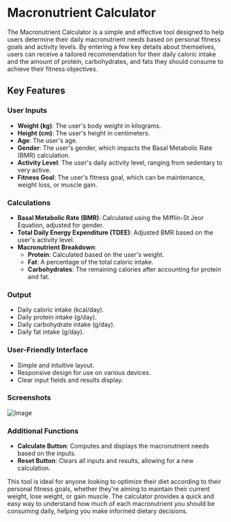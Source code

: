 # Macronutrient Calculator

The Macronutrient Calculator is a simple and effective tool designed to help users determine their daily macronutrient needs based on personal fitness goals and activity levels. By entering a few key details about themselves, users can receive a tailored recommendation for their daily caloric intake and the amount of protein, carbohydrates, and fats they should consume to achieve their fitness objectives.

## Key Features

### User Inputs
- **Weight (kg)**: The user's body weight in kilograms.
- **Height (cm)**: The user's height in centimeters.
- **Age**: The user's age.
- **Gender**: The user's gender, which impacts the Basal Metabolic Rate (BMR) calculation.
- **Activity Level**: The user's daily activity level, ranging from sedentary to very active.
- **Fitness Goal**: The user's fitness goal, which can be maintenance, weight loss, or muscle gain.

### Calculations
- **Basal Metabolic Rate (BMR)**: Calculated using the Mifflin-St Jeor Equation, adjusted for gender.
- **Total Daily Energy Expenditure (TDEE)**: Adjusted BMR based on the user's activity level.
- **Macronutrient Breakdown**:
    - **Protein**: Calculated based on the user's weight.
    - **Fat**: A percentage of the total caloric intake.
    - **Carbohydrates**: The remaining calories after accounting for protein and fat.

### Output
- Daily caloric intake (kcal/day).
- Daily protein intake (g/day).
- Daily carbohydrate intake (g/day).
- Daily fat intake (g/day).

### User-Friendly Interface
- Simple and intuitive layout.
- Responsive design for use on various devices.
- Clear input fields and results display.

### Screenshots
![Image](https://github.com/Antiquely3059/CalcDiverse/assets/112797055/f2e6311c-4f3b-467c-a347-066faa713211)


### Additional Functions
- **Calculate Button**: Computes and displays the macronutrient needs based on the inputs.
- **Reset Button**: Clears all inputs and results, allowing for a new calculation.

This tool is ideal for anyone looking to optimize their diet according to their personal fitness goals, whether they're aiming to maintain their current weight, lose weight, or gain muscle. The calculator provides a quick and easy way to understand how much of each macronutrient you should be consuming daily, helping you make informed dietary decisions.

